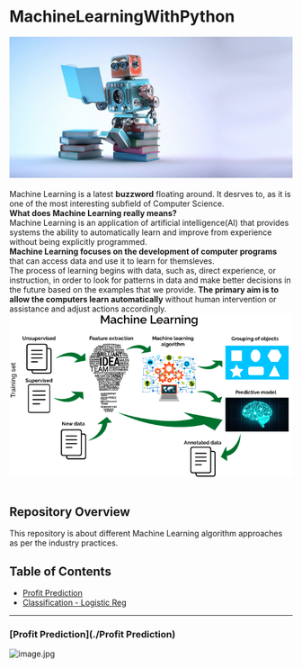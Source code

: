# MachineLearningWithPython
![image.png](image/machine_learning.png)<br><br>
Machine Learning is a latest __buzzword__ floating around. It desrves to, as it is one of the most interesting subfield of Computer Science.<br>
__What does Machine Learning really means?__<br>
Machine Learning is an application of artificial intelligence(AI) that provides systems the ability  to automatically learn and improve from experience without being explicitly programmed.<br>
__Machine Learning focuses on the development of computer programs__ that can access data and use it to learn for themsleves.<br>
The process of learning begins with data, such as, direct experience, or instruction, in order to look for patterns in data and make better decisions in the future based on the examples that we provide. __The primary aim is to allow the computers learn automatically__ without human intervention or assistance and adjust actions accordingly.
![image.png](image/mlflow.png)<br><br>

## Repository Overview
This repository is about different Machine Learning algorithm approaches as per the industry practices.

## Table of Contents
- [Profit Prediction](#section1)<br>
- [Classification - Logistic Reg](#section2)<br>

___
<a id=section1></a>
### [Profit Prediction](./Profit Prediction)
![image.jpg](image/Profit%20Prediction.jpg)<br><br>
